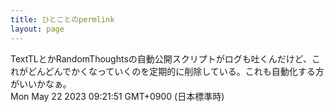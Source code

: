 ```yaml
---
title: ひとことのpermlink
layout: page
---
```

<div class="box" dt="1684714911703">
  TextTLとかRandomThoughtsの自動公開スクリプトがログも吐くんだけど、これがどんどんでかくなっていくのを定期的に削除している。これも自動化する方がいいかなぁ。
  <div class="content is-small">Mon May 22 2023 09:21:51 GMT+0900 (日本標準時)</div>
</div>